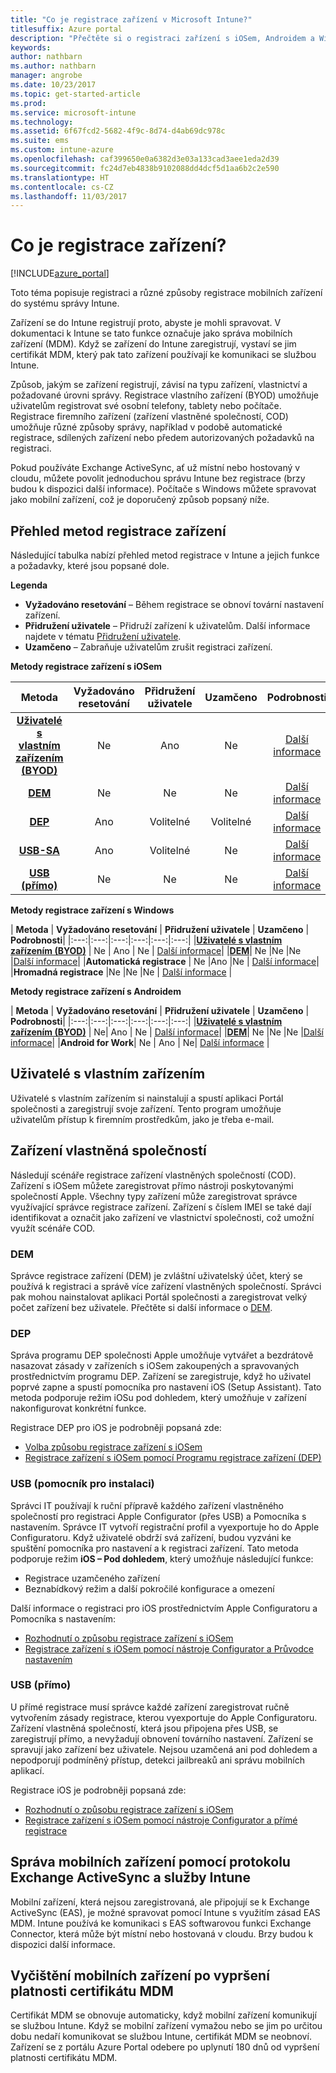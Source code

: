 ```yaml
---
title: "Co je registrace zařízení v Microsoft Intune?"
titlesuffix: Azure portal
description: "Přečtěte si o registraci zařízení s iOSem, Androidem a Windows."
keywords: 
author: nathbarn
ms.author: nathbarn
manager: angrobe
ms.date: 10/23/2017
ms.topic: get-started-article
ms.prod: 
ms.service: microsoft-intune
ms.technology: 
ms.assetid: 6f67fcd2-5682-4f9c-8d74-d4ab69dc978c
ms.suite: ems
ms.custom: intune-azure
ms.openlocfilehash: caf399650e0a6382d3e03a133cad3aee1eda2d39
ms.sourcegitcommit: fc24d7eb4838b9102088dd4dcf5d1aa6b2c2e590
ms.translationtype: HT
ms.contentlocale: cs-CZ
ms.lasthandoff: 11/03/2017
---
```

# <a name="what-is-device-enrollment"></a>Co je registrace zařízení?
[!INCLUDE[azure_portal](./includes/azure_portal.md)]

Toto téma popisuje registraci a různé způsoby registrace mobilních zařízení do systému správy Intune.

Zařízení se do Intune registrují proto, abyste je mohli spravovat. V dokumentaci k Intune se tato funkce označuje jako správa mobilních zařízení (MDM). Když se zařízení do Intune zaregistrují, vystaví se jim certifikát MDM, který pak tato zařízení používají ke komunikaci se službou Intune.

Způsob, jakým se zařízení registrují, závisí na typu zařízení, vlastnictví a požadované úrovni správy. Registrace vlastního zařízení (BYOD) umožňuje uživatelům registrovat své osobní telefony, tablety nebo počítače. Registrace firemního zařízení (zařízení vlastněné společností, COD) umožňuje různé způsoby správy, například v podobě automatické registrace, sdílených zařízení nebo předem autorizovaných požadavků na registraci.

Pokud používáte Exchange ActiveSync, ať už místní nebo hostovaný v cloudu, můžete povolit jednoduchou správu Intune bez registrace (brzy budou k dispozici další informace). Počítače s Windows můžete spravovat jako mobilní zařízení, což je doporučený způsob popsaný níže.


## <a name="overview-of-device-enrollment-methods"></a>Přehled metod registrace zařízení

Následující tabulka nabízí přehled metod registrace v Intune a jejich funkce a požadavky, které jsou popsané dole.

**Legenda**

- **Vyžadováno resetování** – Během registrace se obnoví tovární nastavení zařízení.
- **Přidružení uživatele** – Přidruží zařízení k uživatelům. Další informace najdete v tématu [Přidružení uživatele](device-enrollment-program-enroll-ios.md).
- **Uzamčeno** – Zabraňuje uživatelům zrušit registraci zařízení.

**Metody registrace zařízení s iOSem**

| **Metoda** |  **Vyžadováno resetování** |    **Přidružení uživatele**   |   **Uzamčeno** | **Podrobnosti** |
|:---:|:---:|:---:|:---:|:---:|
|**[Uživatelé s vlastním zařízením (BYOD)](#byod)** | Ne|    Ano |   Ne | [Další informace](./apple-mdm-push-certificate-get.md)|
|**[DEM](#dem)**|   Ne |Ne |Ne  | [Další informace](./device-enrollment-program-enroll-ios.md)|
|**[DEP](#dep)**|   Ano |   Volitelné |  Volitelné|[Další informace](./device-enrollment-program-enroll-ios.md)|
|**[USB-SA](#usb-sa)**| Ano |   Volitelné |  Ne| [Další informace](./apple-configurator-setup-assistant-enroll-ios.md)|
|**[USB (přímo)](#usb-direct)**| Ne |    Ne  | Ne|[Další informace](./apple-configurator-direct-enroll-ios.md)|

**Metody registrace zařízení s Windows**

| **Metoda** |  **Vyžadováno resetování** |    **Přidružení uživatele**   |   **Uzamčeno** | **Podrobnosti**|
|:---:|:---:|:---:|:---:|:---:|:---:|
|**[Uživatelé s vlastním zařízením (BYOD)](#byod)** | Ne |   Ano |   Ne | [Další informace](windows-enroll.md)|
|**[DEM](#dem)**|   Ne |Ne |Ne  |[Další informace](device-enrollment-manager-enroll.md)|
|**Automatická registrace** | Ne |Ano |Ne | [Další informace](./windows-enroll.md#enable-windows-10-automatic-enrollment)|
|**Hromadná registrace** |Ne |Ne |Ne | [Další informace](./windows-bulk-enroll.md) |

**Metody registrace zařízení s Androidem**

| **Metoda** |  **Vyžadováno resetování** |    **Přidružení uživatele**   |   **Uzamčeno** | **Podrobnosti**|
|:---:|:---:|:---:|:---:|:---:|:---:|
|**[Uživatelé s vlastním zařízením (BYOD)](#byod)** | Ne|    Ano |   Ne | [Další informace](./android-enroll.md)|
|**[DEM](#dem)**|   Ne |Ne |Ne  |[Další informace](./device-enrollment-program-enroll-ios.md)|
|**Android for Work**| Ne | Ano | Ne| [Další informace](./android-enroll.md#enable-enrollment-of-android-for-work-devices) |


## <a name="byod"></a>Uživatelé s vlastním zařízením
Uživatelé s vlastním zařízením si nainstalují a spustí aplikaci Portál společnosti a zaregistrují svoje zařízení. Tento program umožňuje uživatelům přístup k firemním prostředkům, jako je třeba e-mail.

## <a name="corporate-owned-devices"></a>Zařízení vlastněná společností
Následují scénáře registrace zařízení vlastněných společností (COD). Zařízení s iOSem můžete zaregistrovat přímo nástroji poskytovanými společností Apple. Všechny typy zařízení může zaregistrovat správce využívající správce registrace zařízení. Zařízení s číslem IMEI se také dají identifikovat a označit jako zařízení ve vlastnictví společnosti, což umožní využít scénáře COD.

### <a name="dem"></a>DEM
Správce registrace zařízení (DEM) je zvláštní uživatelský účet, který se používá k registraci a správě více zařízení vlastněných společností. Správci pak mohou nainstalovat aplikaci Portál společnosti a zaregistrovat velký počet zařízení bez uživatele. Přečtěte si další informace o [DEM](./device-enrollment-manager-enroll.md).

### <a name="dep"></a>DEP
Správa programu DEP společnosti Apple umožňuje vytvářet a bezdrátově nasazovat zásady v zařízeních s iOSem zakoupených a spravovaných prostřednictvím programu DEP. Zařízení se zaregistruje, když ho uživatel poprvé zapne a spustí pomocníka pro nastavení iOS (Setup Assistant). Tato metoda podporuje režim iOSu pod dohledem, který umožňuje v zařízení nakonfigurovat konkrétní funkce.

Registrace DEP pro iOS je podrobněji popsaná zde:

- [Volba způsobu registrace zařízení s iOSem](ios-enroll.md)
- [Registrace zařízení s iOSem pomocí Programu registrace zařízení (DEP)](https://docs.microsoft.com/intune/device-restrictions-ios#device-enrollment-program)

### <a name="usb-sa"></a>USB (pomocník pro instalaci)
Správci IT používají k ruční přípravě každého zařízení vlastněného společností pro registraci Apple Configurator (přes USB) a Pomocníka s nastavením. Správce IT vytvoří registrační profil a vyexportuje ho do Apple Configuratoru. Když uživatelé obdrží svá zařízení, budou vyzváni ke spuštění pomocníka pro nastavení a k registraci zařízení. Tato metoda podporuje režim **iOS – Pod dohledem**, který umožňuje následující funkce:
  - Registrace uzamčeného zařízení
  - Beznabídkový režim a další pokročilé konfigurace a omezení

Další informace o registraci pro iOS prostřednictvím Apple Configuratoru a Pomocníka s nastavením:

- [Rozhodnutí o způsobu registrace zařízení s iOSem](enrollment-method-choose-ios.md)
- [Registrace zařízení s iOSem pomocí nástroje Configurator a Průvodce nastavením](apple-configurator-setup-assistant-enroll-ios.md)

### <a name="usb-direct"></a>USB (přímo)
U přímé registrace musí správce každé zařízení zaregistrovat ručně vytvořením zásady registrace, kterou vyexportuje do Apple Configuratoru. Zařízení vlastněná společností, která jsou připojena přes USB, se zaregistrují přímo, a nevyžadují obnovení továrního nastavení. Zařízení se spravují jako zařízení bez uživatele. Nejsou uzamčená ani pod dohledem a nepodporují podmíněný přístup, detekci jailbreaků ani správu mobilních aplikací.

Registrace iOS je podrobněji popsaná zde:

- [Rozhodnutí o způsobu registrace zařízení s iOSem](enrollment-method-choose-ios.md)
- [Registrace zařízení s iOSem pomocí nástroje Configurator a přímé registrace](apple-configurator-direct-enroll-ios.md)

## <a name="mobile-device-management-with-exchange-activesync-and-intune"></a>Správa mobilních zařízení pomocí protokolu Exchange ActiveSync a služby Intune
Mobilní zařízení, která nejsou zaregistrovaná, ale připojují se k Exchange ActiveSync (EAS), je možné spravovat pomocí Intune s využitím zásad EAS MDM. Intune používá ke komunikaci s EAS softwarovou funkci Exchange Connector, která může být místní nebo hostovaná v cloudu. Brzy budou k dispozici další informace.

## <a name="mobile-device-cleanup-after-mdm-certificate-expiration"></a>Vyčištění mobilních zařízení po vypršení platnosti certifikátu MDM

Certifikát MDM se obnovuje automaticky, když mobilní zařízení komunikují se službou Intune. Když se mobilní zařízení vymažou nebo se jim po určitou dobu nedaří komunikovat se službou Intune, certifikát MDM se neobnoví. Zařízení se z portálu Azure Portal odebere po uplynutí 180 dnů od vypršení platnosti certifikátu MDM.
